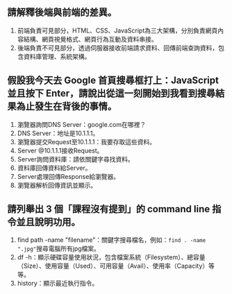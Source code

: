 ## 請解釋後端與前端的差異。
1. 前端負責可見部分，HTML、CSS、JavaScript為三大架構，分別負責網頁內容結構、網頁視覺格式、網頁行為互動及資料串接。
2. 後端負責不可見部分，透過伺服器接收前端請求資料、回傳前端查詢資料，包含資料庫管理、系統架構。

## 假設我今天去 Google 首頁搜尋框打上：JavaScript 並且按下 Enter，請說出從這一刻開始到我看到搜尋結果為止發生在背後的事情。

1. 瀏覽器詢問DNS Server：google.com在哪裡？
2. DNS Server：地址是10.1.1.1。
3. 瀏覽器提交Request至10.1.1.1：我要存取這些資料。
4. Server @10.1.1.1接收Request。
5. Server詢問資料庫：請依關鍵字尋找資料。
6. 資料庫回傳資料給Server。
7. Server處理回傳Response給瀏覽器。
8. 瀏覽器解析回傳資訊並顯示。

## 請列舉出 3 個「課程沒有提到」的 command line 指令並且說明功用。

1. find path -name "filename"：關鍵字搜尋檔名，例如：`find . -name ".jpg"`搜尋電腦所有jpg檔案。
2. df -h：顯示硬碟容量使用狀況，包含檔案系統（Filesystem）、總容量（Size）、使用容量（Used）、可用容量（Avail）、使用率（Capacity）等等。
3. history：顯示最近執行指令。